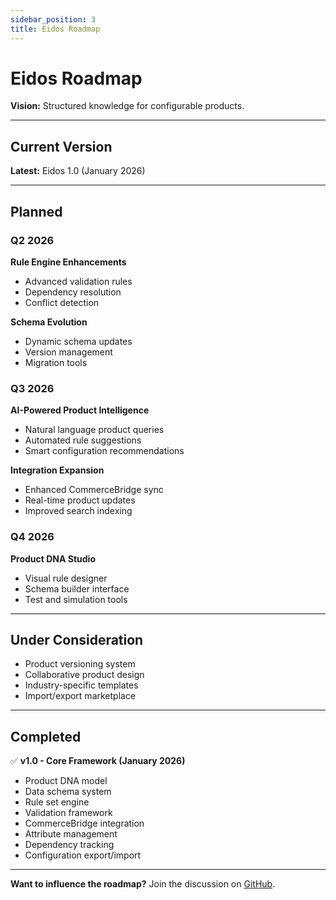 ```yaml
---
sidebar_position: 3
title: Eidos Roadmap
---
```


# Eidos Roadmap

**Vision:** Structured knowledge for configurable products.

---

## Current Version

**Latest:** Eidos 1.0 (January 2026)

---

## Planned

### Q2 2026

**Rule Engine Enhancements**
- Advanced validation rules
- Dependency resolution
- Conflict detection

**Schema Evolution**
- Dynamic schema updates
- Version management
- Migration tools

### Q3 2026

**AI-Powered Product Intelligence**
- Natural language product queries
- Automated rule suggestions
- Smart configuration recommendations

**Integration Expansion**
- Enhanced CommerceBridge sync
- Real-time product updates
- Improved search indexing

### Q4 2026

**Product DNA Studio**
- Visual rule designer
- Schema builder interface
- Test and simulation tools

---

## Under Consideration

- Product versioning system
- Collaborative product design
- Industry-specific templates
- Import/export marketplace

---

## Completed

✅ **v1.0 - Core Framework (January 2026)**
- Product DNA model
- Data schema system
- Rule set engine
- Validation framework
- CommerceBridge integration
- Attribute management
- Dependency tracking
- Configuration export/import

---

**Want to influence the roadmap?** Join the discussion on [GitHub](https://github.com/codedventuresptyltd/public).

